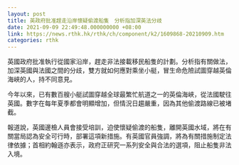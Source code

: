 ```yaml
---
layout: post
title: 英政府批准趕走沿岸懷疑偷渡船隻　分析指加深英法分歧
date: 2021-09-09 22:49:48.000000000 +08:00
link: https://news.rthk.hk/rthk/ch/component/k2/1609868-20210909.htm
categories: rthk
---
```


英國政府批准執行從國家沿岸，趕走非法接載移民船隻的計劃。分析指有關做法，加深英國與法國之間的分歧，雙方就如何應對乘坐小艇，冒生命危險試圖穿越英倫海峽的人，持不同意見。

今年以來，已有數百艘小艇試圖穿越全球最繁忙航道之一的英倫海峽，從法國駛往英國。數字在每年夏季都會明顯增加，但情況日趨嚴重，因為其他偷渡路線已被堵截。

報道說，英國邊檢人員會接受培訓，迫使懷疑偷渡的船隻，離開英國水域，將在有關當局認為安全可行時，部署這項新措施。有英國官員強調，將為有關措施制定法律依據；首相約翰遜亦表示，政府正研究一系列安全與合法的選項，阻止船隻非法入境。
